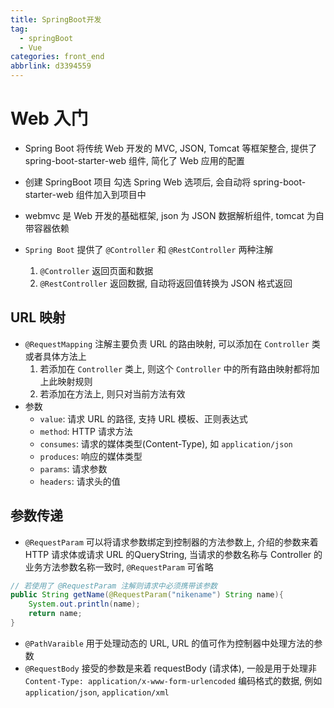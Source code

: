 ```yaml
---
title: SpringBoot开发
tag:
  - springBoot
  - Vue
categories: front_end
abbrlink: d3394559
---
```




# Web 入门

+ Spring Boot 将传统 Web 开发的 MVC, JSON, Tomcat 等框架整合, 提供了 spring-boot-starter-web 组件, 简化了 Web 应用的配置
+ 创建 SpringBoot 项目 勾选 Spring Web 选项后, 会自动将 spring-boot-starter-web 组件加入到项目中
+ webmvc 是 Web 开发的基础框架, json 为 JSON 数据解析组件, tomcat 为自带容器依赖



+ `Spring Boot` 提供了 `@Controller` 和 `@RestController` 两种注解
  1. `@Controller` 返回页面和数据
  2. `@RestController` 返回数据, 自动将返回值转换为 JSON 格式返回



## URL 映射

+ `@RequestMapping` 注解主要负责 URL 的路由映射, 可以添加在 `Controller` 类或者具体方法上
  1. 若添加在 `Controller` 类上, 则这个 `Controller` 中的所有路由映射都将加上此映射规则
  2. 若添加在方法上, 则只对当前方法有效
+ 参数
  + `value`: 请求 URL 的路径, 支持 URL 模板、正则表达式
  + `method`: HTTP 请求方法
  + `consumes`: 请求的媒体类型(Content-Type), 如 `application/json`
  + `produces`: 响应的媒体类型
  + `params`: 请求参数
  + `headers`: 请求头的值

## 参数传递

+ `@RequestParam` 可以将请求参数绑定到控制器的方法参数上, 介绍的参数来着 HTTP 请求体或请求 URL 的QueryString, 当请求的参数名称与 Controller 的业务方法参数名称一致时, `@RequestParam` 可省略

```java
// 若使用了 @RequestParam 注解则请求中必须携带该参数
public String getName(@RequestParam("nikename") String name){
    System.out.println(name);
    return name;
}
```



+ `@PathVaraible` 用于处理动态的 URL, URL 的值可作为控制器中处理方法的参数
+ `@RequestBody` 接受的参数是来着 requestBody (请求体), 一般是用于处理非 `Content-Type: application/x-www-form-urlencoded` 编码格式的数据, 例如`application/json`, `application/xml`